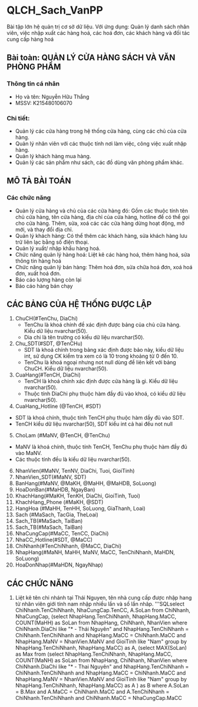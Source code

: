 # QLCH_Sach_VanPP
Bài tập lớn hệ quản trị cơ sở dữ liệu. Với ứng dụng: Quản lý danh sách nhân viên, việc nhập xuất các hàng hoá, các hoá đơn, các khách hàng và đối tác cung cấp hàng hoá

## Bài toàn: QUẢN LÝ CỬA HÀNG SÁCH VÀ VĂN PHÒNG PHẨM
### Thông tin cá nhân
- Họ và tên: Nguyễn Hữu Thắng
- MSSV: K215480106070
### Chi tiết:
-    Quản lý các cửa hàng trong hệ thống cửa hàng, cùng các chủ của cửa hàng.
-    Quản lý nhân viên với các thuộc tính nơi làm việc, công việc xuất nhập hàng.
-    Quản lý khách hàng mua hàng.
-    Quản lý các sản phẩm như sách, các đồ dùng văn phòng phẩm khác.

## MÔ TẢ BÀI TOÁN
### Các chức năng
- Quản lý cửa hàng và chủ của các cửa hàng đó: Gồm các thuộc tính tên chủ cửa hàng, tên cửa hàng, địa chỉ của cửa hàng, hotline để có thể gọi cho cửa hàng. Thêm, sửa, xoá các các cửa hàng dừng hoạt động, mở mới, và thay đổi địa chỉ.
- Quản lý khách hàng: Có thể thêm các khách hàng, sửa khách hàng lưu trữ liên lạc bằng số điện thoại.
- Quản lý xuẩt/ nhập khẩu hàng hoá.
- Chức năng quản lý hàng hoá: Liệt kê các hàng hoá, thêm hàng hoá, sửa thông tin hàng hoá
- Chức năng quản lý bán hàng: Thêm hoá đơn, sửa chữa hoá đơn, xoá hoá đơn, xuất hoá đơn.
- Báo cáo lượng hàng còn lại
- Báo cáo hàng bán chạy

## CÁC BẢNG CỦA HỆ THỐNG ĐƯỢC LẬP
1. ChuCH(#TenChu, DiaChi)
   - TenChu là khoá chính đề xác định được bảng của chủ cửa hàng. Kiểu dữ liệu nvarchar(50).
   - Dia chi là tên trường có kiểu dữ liệu nvarchar(50).
2. Chu_SDT(#SDT, @TenCHu)
   - SDT là khoá chính trong bảng xác định được bảo này, kiểu dữ liệu int, sử dụng CK kiểm tra xem có là 10 trong khoảng từ 0 đến 10.
   - TenChu là khoá ngoại nhưng not null dùng để liên kết với bảng ChuCH. Kiểu dữ liệu nvarchar(50).
3. CuaHang(#TenCH, DiaChi)
   - TenCH là khoá chính xác định được cửa hàng là gì. Kiểu dữ liệu nvarchar(50).
   - Thuộc tính DiaChi phụ thuộc hàm đầy đủ vào khoá, có kiểu dữ liệu nvarchar(50).
4. CuaHang_Hotline (@TenCH, #SDT)
-	SDT là khoá chính, thuộc tính TenCH phụ thuộc hàm dầy đủ vào SDT.
-	TenCH kiểu dữ liệu nvarchar(50), SDT kiểu int cả hai đều not null
5. ChoLam (#MaNV, @TenCH, @TenChu)
- MaNV là khoá chính, thuộc tính TenCH, TenChu phụ thuộc hàm đầy đủ vào MaNV.
- Các thuộc tính đều là kiểu dữ liệu nvarchar(50).
6. NhanVien(#MaNV, TenNV, DiaChi, Tuoi, GioiTinh)
7. NhanVien_SDT(#MaNV, SDT)
8. BanHang(#MaNV, @MaKH, @MaHH, @MaHDB, SoLuong)
9. HoaDonBan(#MaHDB, NgayBan)
10. KhachHang(#MaKH, TenKH, DiaChi, GioiTinh, Tuoi)
11. KhachHang_Phone (#MaKH, @SDT)
12. HangHoa (#MaHH, TenHH, SoLuong, GiaThanh, Loai)
13. Sach (#MaSach, TacGia, TheLoai)
14. Sach_TB(#MaSach, TaiBan)
14. Sach_TB(#MaSach, TaiBan)
15. NhaCungCap(#MaCC, TenCC, DiaChi)
16. NhaCC_Hotline(#SDT, @MaCC)
17. ChiNhanh(#TenChiNhanh, @MaCC, DiaChi)
18. NhapHang(#MaNH, MaHH, MaNV, MaCC, TenChiNhanh, MaHDN, SoLuong)
19. HoaDonNhap(#MaHDN, NgayNhap)

## CÁC CHỨC NĂNG
1. Liệt kê tên chi nhánh tại Thái Nguyen, tên nhà cung cấp được nhập hang từ nhân viên giới tính nam nhập nhiều lần và số lần nhâp.
   '''SQLselect ChiNhanh.TenChiNhanh, NhaCungCap.TenCC, A.SoLan
from ChiNhanh, NhaCungCap, (select NhapHang.TenChiNhanh, NhapHang.MaCC, COUNT(MaHH) as SoLan
							from NhapHang, ChiNhanh, NhanVien
							where ChiNhanh.DiaChi like "* - Thái Nguyên"
							and NhapHang.TenChiNhanh = ChiNhanh.TenChiNhanh
							and NhapHang.MaCC = ChiNhanh.MaCC
							and	NhapHang.MaNV = NhanVien.MaNV
							and GioiTinh like "Nam"
							group by NhapHang.TenChiNhanh, NhapHang.MaCC) as A,
							(select MAX(SoLan) as Max
							 from (select NhapHang.TenChiNhanh, NhapHang.MaCC, COUNT(MaNH) as SoLan
									from NhapHang, ChiNhanh, NhanVien
									where ChiNhanh.DiaChi like "* - Thai Nguyên"
									and NhapHang.TenChiNhanh = ChiNhanh.TenChiNhanh
									and NhapHang.MaCC = ChiNhanh.MaCC
									and	NhapHang.MaNV = NhanVien.MaNV
									and GioiTinh like "Nam"
									group by NhapHang.TenChiNhanh, NhapHang.MaCC) as A
							) as B
where A.SoLan = B.Max
and A.MaCC = ChiNhanh.MaCC
and A.TenChiNhanh = ChiNhanh.TenChiNhanh
and	ChiNhanh.MaCC = NhaCungCap.MaCC
